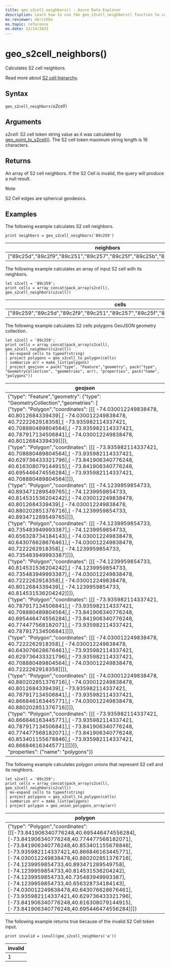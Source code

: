 ```yaml
---
title: geo_s2cell_neighbors() - Azure Data Explorer
description: Learn how to use the geo_s2cell_neighbors() function to calculate S2 cell neighbors.
ms.reviewer: mbrichko
ms.topic: reference
ms.date: 12/14/2022
---
```

# geo_s2cell_neighbors()

Calculates S2 cell neighbors.

Read more about [S2 cell hierarchy](https://s2geometry.io/devguide/s2cell_hierarchy).

## Syntax

`geo_s2cell_neighbors(`*s2cell*`)`

## Arguments

*s2cell*: S2 cell token string value as it was calculated by [geo_point_to_s2cell()](geo-point-to-s2cell-function.md). The S2 cell token maximum string length is 16 characters.

## Returns

An array of S2 cell neighbors. If the S2 Cell is invalid, the query will produce a null result.

> [!NOTE]
> S2 Cell edges are spherical geodesics.

## Examples

The following example calculates S2 cell neighbors.

<!-- csl: https://help.kusto.windows.net/Samples -->
```kusto
print neighbors = geo_s2cell_neighbors('89c259')
```

|neighbors|
|---|
|["89c25d","89c2f9","89c251","89c257","89c25f","89c25b","89c2f7","89c2f5"]|

The following example calculates an array of input S2 cell with its neighbors.

<!-- csl: https://help.kusto.windows.net/Samples -->
```kusto
let s2cell = '89c259';
print cells = array_concat(pack_array(s2cell), geo_s2cell_neighbors(s2cell))
```

|cells|
|---|
|["89c259","89c25d","89c2f9","89c251","89c257","89c25f","89c25b","89c2f7","89c2f5"]|

The following example calculates S2 cells polygons GeoJSON geometry collection.

<!-- csl: https://help.kusto.windows.net/Samples -->
```kusto
let s2cell = '89c259';
print cells = array_concat(pack_array(s2cell), geo_s2cell_neighbors(s2cell))
| mv-expand cells to typeof(string)
| project polygons = geo_s2cell_to_polygon(cells)
| summarize arr = make_list(polygons)
| project geojson = pack("type", "Feature","geometry", pack("type", "GeometryCollection", "geometries", arr), "properties", pack("name", "polygons"))
```

|geojson|
|---|
|{"type": "Feature","geometry": {"type": "GeometryCollection","geometries": [<br>  {"type": "Polygon","coordinates": [[[  -74.030012249838478,  40.8012684339439],[  -74.030012249838478,  40.7222262918358],[  -73.935982114337421,  40.708880489804564],[  -73.935982114337421,  40.787917134506841],[  -74.030012249838478,  40.8012684339439]]]},<br>  {"type": "Polygon","coordinates": [[[  -73.935982114337421,  40.708880489804564],[  -73.935982114337421,  40.629736433321796],[  -73.841906340776248,  40.616308079144915],[  -73.841906340776248,  40.695446474556284],[  -73.935982114337421,  40.708880489804564]]]},<br>  {"type": "Polygon","coordinates": [[[  -74.1239959854733,  40.893471289549765],[  -74.1239959854733,  40.814531536204242],[  -74.030012249838478,  40.8012684339439],[  -74.030012249838478,  40.880202851376716],[  -74.1239959854733,  40.893471289549765]]]},<br>  {"type": "Polygon","coordinates": [[[  -74.1239959854733,  40.735483949993387],[  -74.1239959854733,  40.656328734184143],[  -74.030012249838478,  40.643076628676461],[  -74.030012249838478,  40.7222262918358],[  -74.1239959854733,  40.735483949993387]]]},<br>  {"type": "Polygon","coordinates": [[[  -74.1239959854733,  40.814531536204242],[  -74.1239959854733,  40.735483949993387],[  -74.030012249838478,  40.7222262918358],[  -74.030012249838478,  40.8012684339439],[  -74.1239959854733,  40.814531536204242]]]},<br>  {"type": "Polygon","coordinates": [[[  -73.935982114337421,  40.787917134506841],[  -73.935982114337421,  40.708880489804564],[  -73.841906340776248,  40.695446474556284],[  -73.841906340776248,  40.774477568182071],[  -73.935982114337421,  40.787917134506841]]]},<br>  {"type": "Polygon","coordinates": [[[  -74.030012249838478,  40.7222262918358],[  -74.030012249838478,  40.643076628676461],[  -73.935982114337421,  40.629736433321796],[  -73.935982114337421,  40.708880489804564],[  -74.030012249838478,  40.7222262918358]]]},<br>  {"type": "Polygon","coordinates": [[[  -74.030012249838478,  40.880202851376716],[  -74.030012249838478,  40.8012684339439],[  -73.935982114337421,  40.787917134506841],[  -73.935982114337421,  40.866846163445771],[  -74.030012249838478,  40.880202851376716]]]},<br>  {"type": "Polygon","coordinates": [[[  -73.935982114337421,  40.866846163445771],[  -73.935982114337421,  40.787917134506841],[  -73.841906340776248,  40.774477568182071],[  -73.841906340776248,  40.853401155678846],[  -73.935982114337421,  40.866846163445771]]]}]},<br>  "properties": {"name": "polygons"}}|

The following example calculates polygon unions that represent S2 cell and its neighbors.

<!-- csl: https://help.kusto.windows.net/Samples -->
```kusto
let s2cell = '89c259';
print cells = array_concat(pack_array(s2cell), geo_s2cell_neighbors(s2cell))
| mv-expand cells to typeof(string)
| project polygons = geo_s2cell_to_polygon(cells)
| summarize arr = make_list(polygons)
| project polygon = geo_union_polygons_array(arr)
```

|polygon|
|---|
|{"type": "Polygon","coordinates": [[[-73.841906340776248,40.695446474556284],[-73.841906340776248,40.774477568182071],[-73.841906340776248,40.853401155678846],[-73.935982114337421,40.866846163445771],[-74.030012249838478,40.880202851376716],[-74.1239959854733,40.893471289549758],[-74.1239959854733,40.814531536204242],[-74.1239959854733,40.735483949993387],[-74.1239959854733,40.656328734184143],[-74.030012249838478,40.643076628676461],[-73.935982114337421,40.629736433321796],[-73.841906340776248,40.616308079144915],[-73.841906340776248,40.695446474556284]]]}|

The following example returns true because of the invalid S2 Cell token input.

<!-- csl: https://help.kusto.windows.net/Samples -->
```kusto
print invalid = isnull(geo_s2cell_neighbors('a'))
```

|invalid|
|---|
|1|
